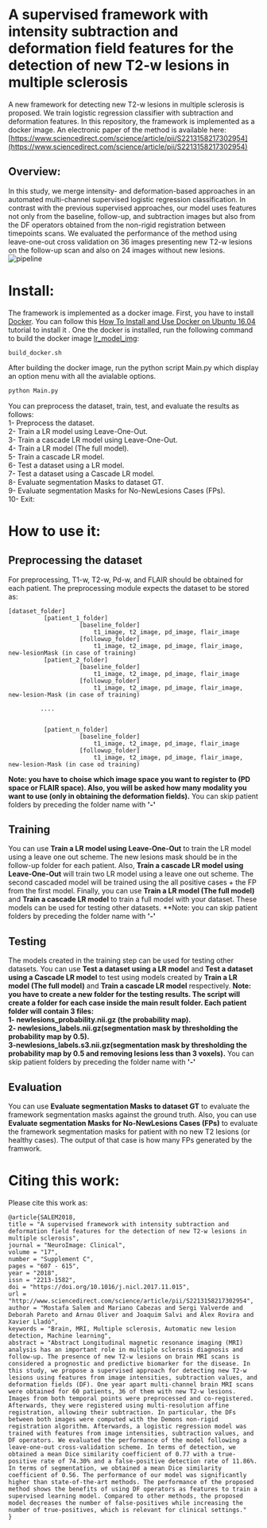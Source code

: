 # A supervised framework with intensity subtraction and deformation field features for the detection of new T2-w lesions in multiple sclerosis

A new framework for detecting new T2-w lesions in multiple sclerosis is proposed. We train logistic regression classifier with subtraction and deformation features. In this repository, the framework is implemented as a docker image. An electronic paper of the method is available here: [https://www.sciencedirect.com/science/article/pii/S2213158217302954](https://www.sciencedirect.com/science/article/pii/S2213158217302954)

## Overview: 
In this study, we merge intensity- and deformation-based approaches in an automated multi-channel supervised logistic regression classification. In contrast with the previous supervised approaches, our model uses features not only from the baseline, follow-up, and subtraction images but also from the DF operators obtained from the non-rigid registration between timepoints scans. We evaluated the performance of the method using leave-one-out cross validation on 36 images presenting new T2-w lesions on the follow-up scan and also on 24 images without new lesions.
![pipeline](/imgs/pipeline.png)	

# Install:
The framework is implemented as a docker image. First, you have to install [Docker](https://www.docker.com/). You can follow this [ How To Install and Use Docker on Ubuntu 16.04
](https://www.digitalocean.com/community/tutorials/how-to-install-and-use-docker-on-ubuntu-16-04) tutorial to install it . One the docker is installed, run the following command to build the docker image [lr_model_img](https://www.sciencedirect.com/science/article/pii/S2213158217302954):

```
build_docker.sh
```
After building the docker image, run the python script Main.py which display an option menu with all the avialable options.

```python
python Main.py
```

You can preprocess the dataset, train, test, and evaluate the results as follows:  
1- Preprocess the dataset.  
2- Train a LR model using Leave-One-Out.  
3- Train a cascade LR model using Leave-One-Out.  
4- Train a LR model (The full model).  
5- Train a cascade LR model.  
6- Test a dataset using a LR model.  
7- Test a dataset using a Cascade LR model.  
8- Evaluate segmentation Masks to dataset GT.  
9- Evaluate segmentation Masks for No-NewLesions Cases (FPs).  
10- Exit:  
# How to use it:
## Preprocessing the dataset
For preprocessing, T1-w, T2-w, Pd-w, and FLAIR should be obtained for each patient. The preprocessing module expects the dataset to be stored as:
```
[dataset_folder]
          [patient_1_folder]
                    [baseline_folder]
                        t1_image, t2_image, pd_image, flair_image
                    [followup_folder]
                        t1_image, t2_image, pd_image, flair_image, new-lesionMask (in case of training)
          [patient_2_folder]
                    [baseline_folder]
                        t1_image, t2_image, pd_image, flair_image
                    [followup_folder]
                        t1_image, t2_image, pd_image, flair_image, new-lesion-Mask (in case of training)
	     
		 ....
		 
		 
          [patient_n_folder]
                    [baseline_folder]
                        t1_image, t2_image, pd_image, flair_image
                    [followup_folder]
                        t1_image, t2_image, pd_image, flair_image, new-lesion-Mask (in case od training)
```
**Note: you have to choise which image space  you want to register to (PD space or FLAIR space). Also, you will be asked how many modality you want to use (only in obtaining the deformation fields).** You can skip patient folders by preceding the folder name with **'-'**

## Training
You can use **Train a LR model using Leave-One-Out** to train the LR model using a leave one out scheme. The new lesions mask should be in the follow-up folder for each patient. Also, **Train a cascade LR model using Leave-One-Out**  will train two LR model using a leave one out scheme. The second cascaded model will be trained using the all positive cases + the FP from the first model. Finally, you can use **Train a LR model (The full model)** and **Train a cascade LR model** to train a full model with your dataset. These models can be used for testing other datasets.
**Note: you can skip patient folders by preceding the folder name with **'-'**

## Testing
The models created in the training step can be used for testing other datasets. You can use **Test a dataset using a LR model** and **Test a dataset using a Cascade LR model** to test using models created by **Train a LR model (The full model)** and **Train a cascade LR model** respectively.
**Note: you have to create a new folder for the testing results. The script will create a folder for each case inside the main result folder. Each patient folder will contain 3 files:  
1- newlesions_probability.nii.gz (the probability map).  
2- newlesions_labels.nii.gz(segmentation mask by thresholding the probability map by 0.5).  
3-newlesions_labels.s3.nii.gz(segmentation mask by thresholding the probability map by 0.5 and removing lesions less than 3 voxels).**   You can skip patient folders by preceding the folder name with **'-'**  

## Evaluation
You can use **Evaluate segmentation Masks to dataset GT** to evaluate the framework segmentation masks against the ground truth. Also, you can use **Evaluate segmentation Masks for No-NewLesions Cases (FPs)** to evaluate the framework segmentation masks for patient with no new T2 lesions (or healthy cases). The output of that case is how many FPs generated by the framwork.

# Citing this work:

Please cite this work as:

```
@article{SALEM2018,
title = "A supervised framework with intensity subtraction and deformation field features for the detection of new T2-w lesions in multiple sclerosis",
journal = "NeuroImage: Clinical",
volume = "17",
number = "Supplement C",
pages = "607 - 615",
year = "2018",
issn = "2213-1582",
doi = "https://doi.org/10.1016/j.nicl.2017.11.015",
url = "http://www.sciencedirect.com/science/article/pii/S2213158217302954",
author = "Mostafa Salem and Mariano Cabezas and Sergi Valverde and Deborah Pareto and Arnau Oliver and Joaquim Salvi and Àlex Rovira and Xavier Lladó",
keywords = "Brain, MRI, Multiple sclerosis, Automatic new lesion detection, Machine learning",
abstract = "Abstract Longitudinal magnetic resonance imaging (MRI) analysis has an important role in multiple sclerosis diagnosis and follow-up. The presence of new T2-w lesions on brain MRI scans is considered a prognostic and predictive biomarker for the disease. In this study, we propose a supervised approach for detecting new T2-w lesions using features from image intensities, subtraction values, and deformation fields (DF). One year apart multi-channel brain MRI scans were obtained for 60 patients, 36 of them with new T2-w lesions. Images from both temporal points were preprocessed and co-registered. Afterwards, they were registered using multi-resolution affine registration, allowing their subtraction. In particular, the DFs between both images were computed with the Demons non-rigid registration algorithm. Afterwards, a logistic regression model was trained with features from image intensities, subtraction values, and DF operators. We evaluated the performance of the model following a leave-one-out cross-validation scheme. In terms of detection, we obtained a mean Dice similarity coefficient of 0.77 with a true-positive rate of 74.30% and a false-positive detection rate of 11.86%. In terms of segmentation, we obtained a mean Dice similarity coefficient of 0.56. The performance of our model was significantly higher than state-of-the-art methods. The performance of the proposed method shows the benefits of using DF operators as features to train a supervised learning model. Compared to other methods, the proposed model decreases the number of false-positives while increasing the number of true-positives, which is relevant for clinical settings."
}
```
